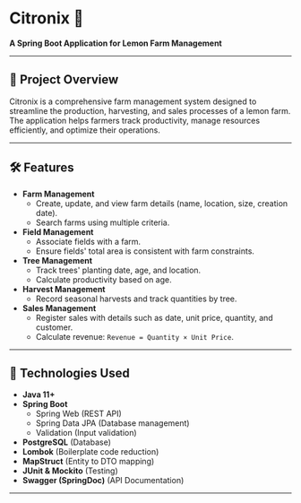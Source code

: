# Citronix 🌿
**A Spring Boot Application for Lemon Farm Management**

---

## 📖 Project Overview
Citronix is a comprehensive farm management system designed to streamline the production, harvesting, and sales processes of a lemon farm. The application helps farmers track productivity, manage resources efficiently, and optimize their operations.

---

## 🛠️ Features
- **Farm Management**
    - Create, update, and view farm details (name, location, size, creation date).
    - Search farms using multiple criteria.
- **Field Management**
    - Associate fields with a farm.
    - Ensure fields' total area is consistent with farm constraints.
- **Tree Management**
    - Track trees' planting date, age, and location.
    - Calculate productivity based on age.
- **Harvest Management**
    - Record seasonal harvests and track quantities by tree.
- **Sales Management**
    - Register sales with details such as date, unit price, quantity, and customer.
    - Calculate revenue: `Revenue = Quantity × Unit Price`.

---

## 🚀 Technologies Used
- **Java 11+**
- **Spring Boot**
    - Spring Web (REST API)
    - Spring Data JPA (Database management)
    - Validation (Input validation)
- **PostgreSQL** (Database)
- **Lombok** (Boilerplate code reduction)
- **MapStruct** (Entity to DTO mapping)
- **JUnit & Mockito** (Testing)
- **Swagger (SpringDoc)** (API Documentation)

---

